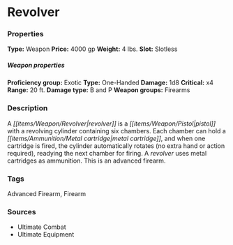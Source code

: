 ﻿---
Title: "Revolver"
Type: "Weapon"
Price: "4000 gp"
Weight: "4 lbs."
Slot: "Slotless"
Proficiency group: "Exotic"
Weapon properties Type: "One-Handed"
Damage: "1d8"
Critical: "x4"
Range: "20 ft."
Damage type: "B and P"
Weapon groups: "Firearms"
Description: |
  "A revolver is a pistol with a revolving cylinder containing six chambers. Each chamber can hold a metal cartridge, and when one cartridge is fired, the cylinder automatically rotates (no extra hand or action required), readying the next chamber for firing. A revolver uses metal cartridges as ammunition. This is an advanced firearm."
Sources: "['Ultimate Combat', 'Ultimate Equipment']"
---

# Revolver

### Properties

**Type:** Weapon **Price:** 4000 gp **Weight:** 4 lbs. **Slot:** Slotless

##### Weapon properties

**Proficiency group:** Exotic **Type:** One-Handed **Damage:** 1d8 **Critical:** x4 **Range:** 20 ft. **Damage type:** B and P **Weapon groups:** Firearms

### Description

A _[[items/Weapon/Revolver|revolver]]_ is a _[[items/Weapon/Pistol|pistol]]_ with a revolving cylinder containing six chambers. Each chamber can hold a _[[items/Ammunition/Metal cartridge|metal cartridge]]_, and when one cartridge is fired, the cylinder automatically rotates (no extra hand or action required), readying the next chamber for firing. A _revolver_ uses metal cartridges as ammunition. This is an advanced firearm.

### Tags

Advanced Firearm, Firearm

### Sources

* Ultimate Combat
* Ultimate Equipment